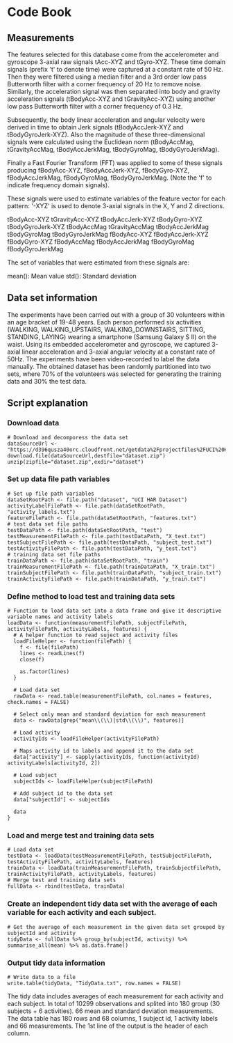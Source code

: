 # Code Book

## Measurements
The features selected for this database come from the accelerometer and gyroscope 3-axial raw signals tAcc-XYZ and tGyro-XYZ. These time domain signals (prefix 't' to denote time) were captured at a constant rate of 50 Hz. Then they were filtered using a median filter and a 3rd order low pass Butterworth filter with a corner frequency of 20 Hz to remove noise. Similarly, the acceleration signal was then separated into body and gravity acceleration signals (tBodyAcc-XYZ and tGravityAcc-XYZ) using another low pass Butterworth filter with a corner frequency of 0.3 Hz. 

Subsequently, the body linear acceleration and angular velocity were derived in time to obtain Jerk signals (tBodyAccJerk-XYZ and tBodyGyroJerk-XYZ). Also the magnitude of these three-dimensional signals were calculated using the Euclidean norm (tBodyAccMag, tGravityAccMag, tBodyAccJerkMag, tBodyGyroMag, tBodyGyroJerkMag). 

Finally a Fast Fourier Transform (FFT) was applied to some of these signals producing fBodyAcc-XYZ, fBodyAccJerk-XYZ, fBodyGyro-XYZ, fBodyAccJerkMag, fBodyGyroMag, fBodyGyroJerkMag. (Note the 'f' to indicate frequency domain signals). 

These signals were used to estimate variables of the feature vector for each pattern:
'-XYZ' is used to denote 3-axial signals in the X, Y and Z directions.

tBodyAcc-XYZ
tGravityAcc-XYZ
tBodyAccJerk-XYZ
tBodyGyro-XYZ
tBodyGyroJerk-XYZ
tBodyAccMag
tGravityAccMag
tBodyAccJerkMag
tBodyGyroMag
tBodyGyroJerkMag
fBodyAcc-XYZ
fBodyAccJerk-XYZ
fBodyGyro-XYZ
fBodyAccMag
fBodyAccJerkMag
fBodyGyroMag
fBodyGyroJerkMag

The set of variables that were estimated from these signals are: 

mean(): Mean value
std(): Standard deviation

## Data set information

The experiments have been carried out with a group of 30 volunteers within an age bracket of 19-48 years. Each person performed six activities (WALKING, WALKING_UPSTAIRS, WALKING_DOWNSTAIRS, SITTING, STANDING, LAYING) wearing a smartphone (Samsung Galaxy S II) on the waist. Using its embedded accelerometer and gyroscope, we captured 3-axial linear acceleration and 3-axial angular velocity at a constant rate of 50Hz. The experiments have been video-recorded to label the data manually. The obtained dataset has been randomly partitioned into two sets, where 70% of the volunteers was selected for generating the training data and 30% the test data. 

## Script explanation
### Download data
```
# Download and decomporess the data set
dataSourceUrl <- "https://d396qusza40orc.cloudfront.net/getdata%2Fprojectfiles%2FUCI%20HAR%20Dataset.zip"
download.file(dataSourceUrl,destfile="dataset.zip")
unzip(zipfile="dataset.zip",exdir="dataset")
```

### Set up data file path variables
```
# Set up file path variables
dataSetRootPath <- file.path("dataset", "UCI HAR Dataset")
activityLabelFilePath <- file.path(dataSetRootPath, "activity_labels.txt")
featureFilePath <- file.path(dataSetRootPath, "features.txt")
# test data set file paths
testDataPath <- file.path(dataSetRootPath, "test")
testMeasurementFilePath <- file.path(testDataPath, "X_test.txt")
testSubjectFilePath <- file.path(testDataPath, "subject_test.txt")
testActivityFilePath <- file.path(testDataPath, "y_test.txt")
# training data set file paths
trainDataPath <- file.path(dataSetRootPath, "train")
trainMeasurementFilePath <- file.path(trainDataPath, "X_train.txt")
trainSubjectFilePath <- file.path(trainDataPath, "subject_train.txt")
trainActivityFilePath <- file.path(trainDataPath, "y_train.txt")
```
### Define method to load test and training data sets
```
# Function to load data set into a data frame and give it descriptive variable names and activity labels
loadData <- function(measurementFilePath, subjectFilePath, activityFilePath, activityLabels, features) {
  # A helper function to read suject and activity files
  loadFileHelper <- function(filePath) {
    f <- file(filePath)
    lines <- readLines(f)
    close(f)
    
    as.factor(lines)
  }
  
  # Load data set
  rawData <- read.table(measurementFilePath, col.names = features, check.names = FALSE)
  
  # Select only mean and standard deviation for each measurement
  data <- rawData[grep("mean\\(\\)|std\\(\\)", features)]
  
  # Load activity
  activityIds <- loadFileHelper(activityFilePath)
  
  # Maps activity id to labels and append it to the data set
  data["activity"] <- sapply(activityIds, function(activityId) activityLabels[activityId, 2])
  
  # Load subject
  subjectIds <- loadFileHelper(subjectFilePath)
  
  # Add subject id to the data set
  data["subjectId"] <- subjectIds
  
  data
}
```
### Load and merge test and training data sets
```
# Load data set
testData <- loadData(testMeasurementFilePath, testSubjectFilePath, testActivityFilePath, activityLabels, features)
trainData <- loadData(trainMeasurementFilePath, trainSubjectFilePath, trainActivityFilePath, activityLabels, features)
# Merge test and training data sets
fullData <- rbind(testData, trainData)
```
### Create an independent tidy data set with the average of each variable for each activity and each subject.
```
# Get the average of each measurement in the given data set grouped by subjectId and activity
tidyData <- fullData %>% group_by(subjectId, activity) %>% summarise_all(mean) %>% as.data.frame()
```
### Output tidy data information
```
# Write data to a file
write.table(tidyData, "TidyData.txt", row.names = FALSE)
```
The tidy data includes averages of each measurement for each activity and each subject. In total of 10299 observations and splited into 180 group (30 subjects + 6 activities). 66 mean and standard deviation measurements. The data table has 180 rows and 68 columns, 1 subject id, 1 activity labels and 66 measurements. The 1st line of the output is the header of each column.
